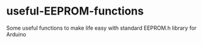 # useful-EEPROM-functions
Some useful functions to make life easy with standard EEPROM.h library for Arduino 
